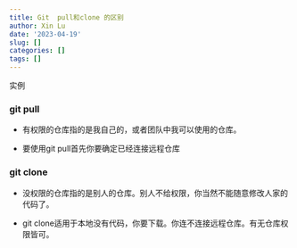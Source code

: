 ```yaml
---
title: Git  pull和clone 的区别
author: Xin Lu
date: '2023-04-19'
slug: []
categories: []
tags: []
---
```


实例

### git pull

- 有权限的仓库指的是我自己的，或者团队中我可以使用的仓库。

- 要使用git pull首先你要确定已经连接远程仓库

### git clone

- 没权限的仓库指的是别人的仓库。别人不给权限，你当然不能随意修改人家的代码了。

- git clone适用于本地没有代码，你要下载。你连不连接远程仓库。有无仓库权限皆可。